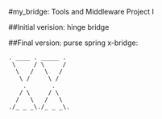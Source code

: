 #my_bridge: Tools and Middleware Project I

##Initial verision: hinge bridge

##Final version: purse spring x-bridge:

 	. ____ . _____ .
	 \     / \     /
	  \   /   \   /
	   \ /     \ /
	    .	    .
	   / \     / \
	  /   \   /   \
	./_ _ _\./_ _ _\.


